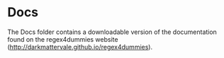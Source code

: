 # Docs

The Docs folder contains a downloadable version of the documentation found on the regex4dummies website (http://darkmattervale.github.io/regex4dummies).
